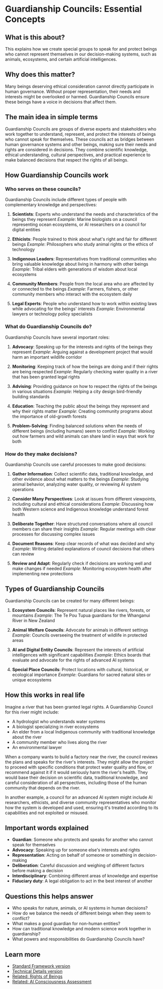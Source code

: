 # Guardianship Councils: Essential Concepts

## What is this about?
This explains how we create special groups to speak for and protect beings who cannot represent themselves in our decision-making systems, such as animals, ecosystems, and certain artificial intelligences.

## Why does this matter?
Many beings deserving ethical consideration cannot directly participate in human governance. Without proper representation, their needs and interests might be overlooked or harmed. Guardianship Councils ensure these beings have a voice in decisions that affect them.

## The main idea in simple terms
Guardianship Councils are groups of diverse experts and stakeholders who work together to understand, represent, and protect the interests of beings who cannot speak for themselves. These councils act as bridges between human governance systems and other beings, making sure their needs and rights are considered in decisions. They combine scientific knowledge, ethical understanding, cultural perspectives, and practical experience to make balanced decisions that respect the rights of all beings.

## How Guardianship Councils work

### Who serves on these councils?
Guardianship Councils include different types of people with complementary knowledge and perspectives:

1. **Scientists**: Experts who understand the needs and characteristics of the beings they represent
   *Example*: Marine biologists on a council representing ocean ecosystems, or AI researchers on a council for digital entities

2. **Ethicists**: People trained to think about what's right and fair for different beings
   *Example*: Philosophers who study animal rights or the ethics of technology

3. **Indigenous Leaders**: Representatives from traditional communities who bring valuable knowledge about living in harmony with other beings
   *Example*: Tribal elders with generations of wisdom about local ecosystems

4. **Community Members**: People from the local area who are affected by or connected to the beings
   *Example*: Farmers, fishers, or other community members who interact with the ecosystem daily

5. **Legal Experts**: People who understand how to work within existing laws while advocating for the beings' interests
   *Example*: Environmental lawyers or technology policy specialists

### What do Guardianship Councils do?

Guardianship Councils have several important roles:

1. **Advocacy**: Speaking up for the interests and rights of the beings they represent
   *Example*: Arguing against a development project that would harm an important wildlife corridor

2. **Monitoring**: Keeping track of how the beings are doing and if their rights are being respected
   *Example*: Regularly checking water quality in a river that has been granted legal rights

3. **Advising**: Providing guidance on how to respect the rights of the beings in various situations
   *Example*: Helping a city design bird-friendly building standards

4. **Education**: Teaching the public about the beings they represent and why their rights matter
   *Example*: Creating community programs about the importance of old-growth forests

5. **Problem-Solving**: Finding balanced solutions when the needs of different beings (including humans) seem to conflict
   *Example*: Working out how farmers and wild animals can share land in ways that work for both

### How do they make decisions?

Guardianship Councils use careful processes to make good decisions:

1. **Gather Information**: Collect scientific data, traditional knowledge, and other evidence about what matters to the beings
   *Example*: Studying animal behavior, analyzing water quality, or reviewing AI system operations

2. **Consider Many Perspectives**: Look at issues from different viewpoints, including cultural and ethical considerations
   *Example*: Discussing how both Western science and Indigenous knowledge understand forest health

3. **Deliberate Together**: Have structured conversations where all council members can share their insights
   *Example*: Regular meetings with clear processes for discussing complex issues

4. **Document Reasons**: Keep clear records of what was decided and why
   *Example*: Writing detailed explanations of council decisions that others can review

5. **Review and Adapt**: Regularly check if decisions are working well and make changes if needed
   *Example*: Monitoring ecosystem health after implementing new protections

## Types of Guardianship Councils

Guardianship Councils can be created for many different beings:

1. **Ecosystem Councils**: Represent natural places like rivers, forests, or mountains
   *Example*: The Te Pou Tupua guardians for the Whanganui River in New Zealand

2. **Animal Welfare Councils**: Advocate for animals in different settings
   *Example*: Councils overseeing the treatment of wildlife in protected areas

3. **AI and Digital Entity Councils**: Represent the interests of artificial intelligences with significant capabilities
   *Example*: Ethics boards that evaluate and advocate for the rights of advanced AI systems

4. **Special Place Councils**: Protect locations with cultural, historical, or ecological importance
   *Example*: Guardians for sacred natural sites or unique ecosystems

## How this works in real life

Imagine a river that has been granted legal rights. A Guardianship Council for this river might include:
- A hydrologist who understands water systems
- A biologist specializing in river ecosystems
- An elder from a local Indigenous community with traditional knowledge about the river
- A community member who lives along the river
- An environmental lawyer

When a company wants to build a factory near the river, the council reviews the plans and speaks for the river's interests. They might allow the project to proceed with specific conditions that protect water quality and flow, or recommend against it if it would seriously harm the river's health. They would base their decision on scientific data, traditional knowledge, and careful consideration of all perspectives, including those of the human community that depends on the river.

In another example, a council for an advanced AI system might include AI researchers, ethicists, and diverse community representatives who monitor how the system is developed and used, ensuring it's treated according to its capabilities and not exploited or misused.

## Important words explained
- **Guardian**: Someone who protects and speaks for another who cannot speak for themselves
- **Advocacy**: Speaking up for someone else's interests and rights
- **Representation**: Acting on behalf of someone or something in decision-making
- **Deliberation**: Careful discussion and weighing of different factors before making a decision
- **Interdisciplinary**: Combining different areas of knowledge and expertise
- **Fiduciary duty**: A legal obligation to act in the best interest of another

## Questions this helps answer
- Who speaks for nature, animals, or AI systems in human decisions?
- How do we balance the needs of different beings when they seem to conflict?
- What makes a good guardian for non-human entities?
- How can traditional knowledge and modern science work together in guardianship?
- What powers and responsibilities do Guardianship Councils have?

## Learn more
- [Standard Framework version](/frameworks/global-ethics-and-rights-of-beings/standard/4.4-guardianship-councils)
- [Technical Details version](/frameworks/global-ethics-and-rights-of-beings/technical/4.4-guardianship-councils)
- [Related: Rights of Beings](/frameworks/global-ethics-and-rights-of-beings/essential/2.5-rights-of-beings)
- [Related: AI Consciousness Assessment](/frameworks/global-ethics-and-rights-of-beings/essential/3.2.1-ai-consciousness)
